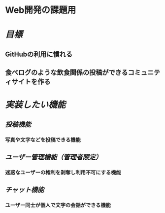 # __Web開発の課題用__

# _目標_
## GitHubの利用に慣れる
## 食べログのような飲食関係の投稿ができるコミュニティサイトを作る

# _実装したい機能_
## *投稿機能*
### 写真や文字などを投稿できる機能
## *ユーザー管理機能（管理者限定）*
### 迷惑なユーザーの権利を剥奪し利用不可にする機能
## *チャット機能*
### ユーザー同士が個人で文字の会話ができる機能
